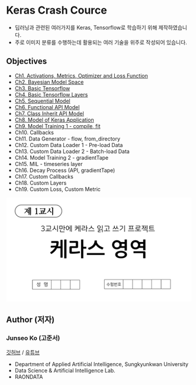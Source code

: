 # Keras Crash Cource
* 딥러닝과 관련된 여러가지를 Keras, Tensorflow로 학습하기 위해 제작하였습니다.
* 주로 이미지 분류를 수행하는데 활용되는 여러 기술을 위주로 작성되어 있습니다.

## Objectives
* [Ch1. Activations, Metrics, Optimizer and Loss Function](https://github.com/KorKite/study-keras-basic/blob/main/ch1)
* [Ch2. Bayesian Model Space](https://github.com/KorKite/study-keras-basic/blob/main/ch2)
* [Ch3. Basic Tensorflow](https://github.com/KorKite/study-keras-basic/tree/main/ch3)
* [Ch4. Basic Tensorflow Layers](https://github.com/KorKite/study-keras-basic/tree/main/ch4)
* [Ch5. Sequential Model](https://github.com/KorKite/study-keras-basic/tree/main/ch5)
* [Ch6. Functional API Model](https://github.com/KorKite/study-keras-basic/tree/main/ch6)
* [Ch7. Class Inherit API Model](https://github.com/KorKite/study-keras-basic/tree/main/ch7)
* [Ch8. Model of Keras Application](https://github.com/KorKite/study-keras-basic/tree/main/ch8)
* [Ch9. Model Training 1 - compile, fit](https://github.com/KorKite/study-keras-basic/tree/main/ch9)
* Ch10. Callbacks
* Ch11. Data Generator - flow, from_directory
* Ch12. Custom Data Loader 1 - Pre-load Data
* Ch13. Custom Data Loader 2 - Batch-load Data
* Ch14. Model Training 2 - gradientTape
* Ch15. MIL - timeseries layer
* Ch16. Decay Process (API, gradientTape)
* Ch17. Custom Callbacks
* Ch18. Custom Layers
* Ch19. Custom Loss, Custom Metric
<img src="figures/thumnail.png" width=500>


## Author (저자)
### Junseo Ko (고준서)
[깃허브](https://github.com/KorKite) / [유튜브](https://www.youtube.com/channel/UCCaunu3Cv09ZCDxU13Gx3Hg)
* Department of Applied Artificial Intelligence, Sungkyunkwan University
* Data Science & Artificial Intelligence Lab.
* RAONDATA


